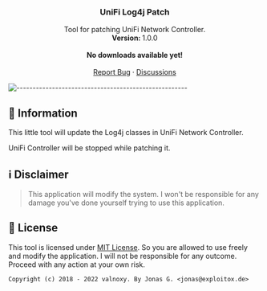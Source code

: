 <h3 align="center">UniFi Log4j Patch</h3>
<p align="center">
    Tool for patching UniFi Network Controller.
    <br />
    <strong>Version: </strong>1.0.0
    <br />
    <br />
    <!--<a href="https://github.com/valnoxy/UniFi-Log4j-Patch/releases"><strong>Download now »</strong></a>-->
    <strong>No downloads available yet!</strong>
    <br />
    <br />
    <a href="https://github.com/valnoxy/UniFi-Log4j-Patch/issues">Report Bug</a>
    ·
    <a href="https://github.com/valnoxy/UniFi-Log4j-Patch/discussions/">Discussions</a>
  </p>
</p>

![-----------------------------------------------------](https://dl.exploitox.de/t440p-oc/rainbow.png)

## 🔔 Information
This little tool will update the Log4j classes in UniFi Network Controller.

UniFi Controller will be stopped while patching it.

## ℹ️ Disclaimer
> This application will modify the system. I won't be responsible for any damage you've done yourself trying to use this application.

## 🧾 License
This tool is licensed under [MIT License](https://github.com/valnoxy/UniFi-Log4j-Patch/blob/main/LICENSE). So you are allowed to use freely and modify the application. I will not be responsible for any outcome. Proceed with any action at your own risk.
 
```Copyright (c) 2018 - 2022 valnoxy. By Jonas G. <jonas@exploitox.de> ```
